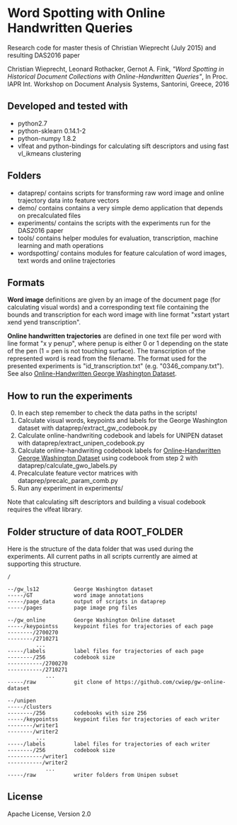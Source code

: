 # Word Spotting with Online Handwritten Queries

Research code for master thesis of Christian Wieprecht (July 2015) and resulting DAS2016 paper

Christian Wieprecht, Leonard Rothacker, Gernot A. Fink, _"Word Spotting in Historical Document Collections with Online-Handwritten Queries"_, In Proc. IAPR Int. Workshop on Document Analysis Systems, Santorini, Greece, 2016

## Developed and tested with
* python2.7
* python-sklearn 0.14.1-2
* python-numpy 1.8.2
* vlfeat and python-bindings for calculating sift descriptors and using fast vl_ikmeans clustering

## Folders
* dataprep/ contains scripts for transforming raw word image and online trajectory data into feature vectors
* demo/ contains contains a very simple demo application that depends on precalculated files
* experiments/ contains the scripts with the experiments run for the DAS2016 paper
* tools/ contains helper modules for evaluation, transcription, machine learning and math operations
* wordspotting/ contains modules for feature calculation of word images, text words and online trajectories

## Formats

**Word image** definitions are given by an image of the document page (for calculating visual words) and a 
corresponding text file containing the bounds and transcription for each word image with line format
"xstart ystart xend yend transcription".

**Online handwritten trajectories** are defined in one text file per word with line format "x y penup", 
where penup is either 0 or 1 depending on the state of the pen (1 = pen is not touching surface). 
The transcription of the represented word is read from the filename. The format used for the presented experiments
is "id_transcription.txt" (e.g. "0346_company.txt"). See also [Online-Handwritten George Washington Dataset].

## How to run the experiments

0. In each step remember to check the data paths in the scripts!
1. Calculate visual words, keypoints and labels for the George Washington dataset with dataprep/extract_gw_codebook.py
2. Calculate online-handwriting codebook and labels for UNIPEN dataset with dataprep/extract_unipen_codebook.py
3. Calculate online-handwriting codebook labels for [Online-Handwritten George Washington Dataset] using codebook from step 2 with dataprep/calculate_gwo_labels.py
4. Precalculate feature vector matrices with dataprep/precalc_param_comb.py
5. Run any experiment in experiments/

Note that calculating sift descriptors and building a visual codebook requires the vlfeat library. 

## Folder structure of data ROOT_FOLDER

Here is the structure of the data folder that was used during the experiments. All current paths in all scripts
currently are aimed at supporting this structure.

```
/

--/gw_ls12           George Washington dataset
-----/GT             word image annotations
-----/page_data      output of scripts in dataprep
-----/pages          page image png files

--/gw_online         George Washington Online dataset
-----/keypointss     keypoint files for trajectories of each page
--------/2700270  
--------/2710271
         ...
-----/labels         label files for trajectories of each page
--------/256         codebook size
-----------/2700270 
-----------/2710271 
            ...
-----/raw            git clone of https://github.com/cwiep/gw-online-dataset

--/unipen
-----/clusters
--------/256         codebooks with size 256
-----/keypointss     keypoint files for trajectories of each writer
--------/writer1  
--------/writer2
         ...
-----/labels         label files for trajectories of each writer
--------/256         codebook size
-----------/writer1   
-----------/writer2 
            ...
-----/raw            writer folders from Unipen subset
```

## License

Apache License, Version 2.0

[//]: #

   [Online-Handwritten George Washington Dataset]: <https://github.com/cwiep/gw-online-dataset>
